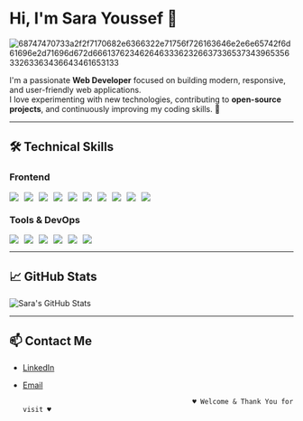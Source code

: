 # Hi, I'm Sara Youssef 👋

![68747470733a2f2f7170682e6366322e71756f726163646e2e6e65742f6d61696e2d71696d672d6661376234626463336232663733653734396535633263363436643461653133](https://github.com/user-attachments/assets/b8d1af10-08ba-4e1b-8259-259841aa98b4)


I'm a passionate **Web Developer** focused on building modern, responsive, and user-friendly web applications.  
I love experimenting with new technologies, contributing to **open-source projects**, and continuously improving my coding skills. 🚀

---

## 🛠️ Technical Skills

### Frontend
<div style="display: flex; flex-wrap: wrap; gap: 10px; align-items: center;">
  <img src="https://img.shields.io/badge/HTML5-E34F26?style=for-the-badge&logo=html5&logoColor=white"/>
  <img src="https://img.shields.io/badge/CSS3-1572B6?style=for-the-badge&logo=css3&logoColor=white"/>
  <img src="https://img.shields.io/badge/JavaScript-F7DF1E?style=for-the-badge&logo=javascript&logoColor=black"/>
  <img src="https://img.shields.io/badge/TypeScript-3178C6?style=for-the-badge&logo=typescript&logoColor=white"/>
  <img src="https://img.shields.io/badge/React-61DAFB?style=for-the-badge&logo=react&logoColor=black"/>
  <img src="https://img.shields.io/badge/Next.js-000000?style=for-the-badge&logo=nextdotjs&logoColor=white"/>
  <img src="https://img.shields.io/badge/Bootstrap-7952B3?style=for-the-badge&logo=bootstrap&logoColor=white"/>
  <img src="https://img.shields.io/badge/Tailwind_CSS-06B6D4?style=for-the-badge&logo=tailwind-css&logoColor=white"/>
  <img src="https://img.shields.io/badge/Strapi-000000?style=for-the-badge&logo=strapi&logoColor=white"/>
  <img src="https://img.shields.io/badge/Firebase-FFCA28?style=for-the-badge&logo=firebase&logoColor=black"/>
</div>

### Tools & DevOps
<div style="display: flex; flex-wrap: wrap; gap: 10px; align-items: center;">
  <img src="https://img.shields.io/badge/Git-F05032?style=for-the-badge&logo=git&logoColor=white"/>
  <img src="https://img.shields.io/badge/GitHub-181717?style=for-the-badge&logo=github&logoColor=white"/>
  <img src="https://img.shields.io/badge/Docker-2496ED?style=for-the-badge&logo=docker&logoColor=white"/>
  <img src="https://img.shields.io/badge/GitHub_Actions-2088FF?style=for-the-badge&logo=githubactions&logoColor=white"/>
  <img src="https://img.shields.io/badge/VSCode-007ACC?style=for-the-badge&logo=visualstudiocode&logoColor=white"/>
  <img src="https://img.shields.io/badge/Postman-FF6C37?style=for-the-badge&logo=postman&logoColor=white"/>
</div>

---

## 📈 GitHub Stats

![Sara's GitHub Stats](https://github-readme-stats.vercel.app/api?username=sarayoutest&show_icons=true&theme=radical)

---

## 📫 Contact Me

- [LinkedIn](https://www.linkedin.com/in/sara-yo-b9295b25b)   
- [Email](sarayoussefysa@gmail.com)

                                                ♥ Welcome & Thank You for visit ♥
